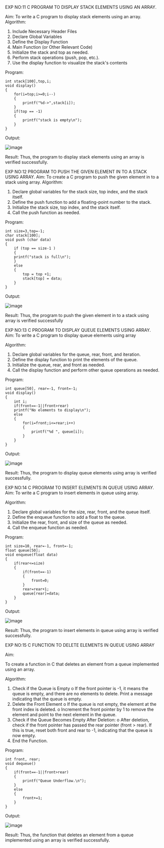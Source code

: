 EXP NO:11 C PROGRAM TO DISPLAY STACK ELEMENTS USING AN ARRAY.

Aim:
To write a C program to display stack elements using an array.
Algorithm:
1.	Include Necessary Header Files
2.	Declare Global Variables
3.	Define the Display Function
4.	Main Function (or Other Relevant Code)
5.	Initialize the stack and top as needed.
6.	Perform stack operations (push, pop, etc.).
7.	Use the display function to visualize the stack's contents
 
Program:
```
int stack[100],top,i;
void display()
{
    for(i=top;i>=0;i--)
    {
        printf("%d->",stack[i]);
    }
    if(top == -1)
    {
        printf("stack is empty\n");
    }
}

```

Output:

![image](https://github.com/user-attachments/assets/642ed983-2041-4d90-8430-9c6d964c3afc)




Result:
Thus, the program to display stack elements using an array is verified successfully.
 

EXP NO:12  PROGRAM TO PUSH THE GIVEN ELEMENT IN TO A STACK USING ARRAY.
Aim:
To create a C program to push the given element in to a stack using array.
Algorithm:
1.	Declare global variables for the stack size, top index, and the stack itself.
2.	Define the push function to add a floating-point number to the stack.
3.	Initialize the stack size, top index, and the stack itself.
4.	Call the push function as needed.
 
Program:

```
int size=3,top=-1;
char stack[100];
void push (char data)
{
    if (top == size-1 )
    {
    printf("stack is full\n");
    }
    else
    {
        top = top +1;
        stack[top] = data;
    }
}
```

Output:

![image](https://github.com/user-attachments/assets/81f0080f-0570-4a63-a389-e635e13b9f24)




Result:
Thus, the program to push the given element in to a stack using array is verified successfully


 
EXP NO:13 C PROGRAM TO DISPLAY QUEUE ELEMENTS USING ARRAY.
Aim:
To write a C program to display queue elements using array

Algorithm:
1.	Declare global variables for the queue, rear, front, and iteration.
2.	Define the display function to print the elements of the queue.
3.	Initialize the queue, rear, and front as needed.
4.	Call the display function and perform other queue operations as needed.
 
Program:
```
int queue[50], rear=-1, front=-1;
void display()
{
    int i;
    if(front==-1||front>rear)
    printf("No elements to display\n");
    else
    {
        for(i=front;i<=rear;i++)
        {
            printf("%d ", queue[i]);
        }
    }
}
```

Output:

![image](https://github.com/user-attachments/assets/14c0821d-116b-4f28-8302-29d9dea02bbd)



Result:
Thus, the program to display queue elements using array is verified successfully.


 
EXP NO:14 C PROGRAM TO INSERT ELEMENTS IN QUEUE USING ARRAY.
Aim:
To write a C program to insert elements in queue using array.

Algorithm:
1.	Declare global variables for the size, rear, front, and the queue itself.
2.	Define the enqueue function to add a float to the queue.
3.	Initialize the rear, front, and size of the queue as needed.
4.	Call the enqueue function as needed.

Program:
```
int size=10, rear=-1, front=-1;
float queue[50];
void enqueue(float data)
{
    if(rear<=size)
    {
        if(front==-1)
        {
            front=0;
        }
        rear=rear+1;
        queue[rear]=data;
    }
}
```
Output:

![image](https://github.com/user-attachments/assets/885101e7-b263-4083-9af1-bc78d3c80674)


Result:
Thus, the program to insert elements in queue using array is verified successfully.



 
EXP NO:15 C FUNCTION TO DELETE ELEMENTS IN QUEUE USING ARRAY



Aim:

To create a function in C that deletes an element from a queue implemented using an array.

Algorithm:

1.	Check if the Queue is Empty
o	If the front pointer is -1, it means the queue is empty, and there are no elements to delete. Print a message indicating that the queue is empty.
2.	Delete the Front Element
o	If the queue is not empty, the element at the front index is deleted.
o	Increment the front pointer by 1 to remove the element and point to the next element in the queue.
3.	Check if the Queue Becomes Empty After Deletion:
o	After deletion, check if the front pointer has passed the rear pointer (front > rear). If this is true, reset both front and rear to -1, indicating that the queue is now empty.
4.	End the Function.



Program:
```
int front, rear;
void dequeue()
{
    if(front==-1||front>rear)
    {
        printf("Queue Underflow.\n");
    }
    else
    {
        front+=1;
    }
}
```

Output:

![image](https://github.com/user-attachments/assets/c0c06b1d-54c3-4d63-aa0a-70f1e9fb95f7)



Result:
Thus, the function that deletes an element from a queue implemented using an array is verified successfully.
